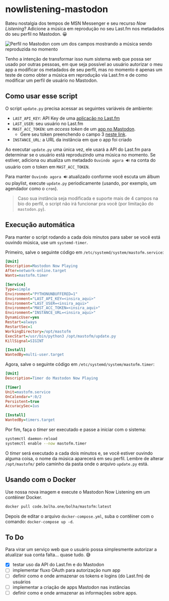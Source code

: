# nowlistening-mastodon

Bateu nostalgia dos tempos de MSN Messenger e seu recurso _Now Listening_? Adicione a música em reprodução no seu Last.fm nos metadados do seu perfil no Mastodon. 😀

![Perfil no Mastodon com um dos campos mostrando a música sendo reproduzida no momento](https://cdn.masto.host/ursalzone/media_attachments/files/111/723/697/028/390/046/original/578023da15af4d51.png)

Tenho a intenção de transformar isso num sistema web que possa ser usado por outras pessoas, em que seja possível ao usuário autorizar o meu app a modificar os metadados de seu perfil, mas no momento é apenas um teste de como obter a música em reprodução via Last.fm e de como modificar um perfil de usuário no Mastodon.

## Como usar esse script

O script `update.py` precisa acessar as seguintes variáveis de ambiente:

- `LAST_API_KEY`: API Key de uma [aplicação no Last.fm](https://www.last.fm/api)
- `LAST_USER`: seu usuário no Last.fm
- `MAST_ACC_TOKEN`: um _access token_ de um [app no Mastodon](https://docs.joinmastodon.org/client/token/).
    - Gere seu token preenchendo o campo 3 [neste link](https://token.bolha.one/?client_name=Mastodon%20Now%20Playing&scopes=read:accounts%20write:accounts).
- `INSTANCE_URL`: a URL da instância em que o app foi criado

Ao executar `update.py` uma única vez, ele usará a API do Last.fm para determinar se o usuário está reproduzindo uma música no momento. Se estiver, adiciona ou atualiza um metadado `Ouvindo agora 🔊` na conta do usuário com o token em `MAST_ACC_TOKEN`.

Para manter `Ouvindo agora 🔊` atualizado conforme você escuta um álbum ou playlist, execute `update.py` periodicamente (usando, por exemplo, um agendador como o `cron`).

> Caso sua instância seja modificada e suporte mais de 4 campos na bio do perfil, o script não irá funcionar pra você (por limitação do `mastodon.py`).

## Execução automática

Para manter o script rodando a cada dois minutos para saber se você está ouvindo música, use um `systemd-timer`.

Primeiro, salve o seguinte código em `/etc/systemd/system/mastofm.service`:

``` ini
[Unit]
Description=Mastodon Now Playing
After=network-online.target
Wants=mastofm.timer

[Service]
Type=simple
Environment="PYTHONUNBUFFERED=1"
Environment="LAST_API_KEY=<insira_aqui>"
Environment="LAST_USER=<insira_aqui>"
Environment="MAST_ACC_TOKEN=<insira_aqui>"
Environment="INSTANCE_URL=<insira_aqui>"
DynamicUser=yes
Restart=always
RestartSec=1 
WorkingDirectory=/opt/mastofm
ExecStart=/usr/bin/python3 /opt/mastofm/update.py
KillSignal=SIGINT

[Install]
WantedBy=multi-user.target
```

Agora, salve o seguinte código em `/etc/systemd/system/mastofm.timer`:

``` ini
[Unit]
Description=Timer do Mastodon Now Playing

[Timer]
Unit=mastofm.service
OnCalendar=*:0/2
Persistent=true
AccuracySec=1us

[Install]
WantedBy=timers.target
```

Por fim, faça o _timer_ ser executado e passe a iniciar com o sistema:

``` bash
systemctl daemon-reload
systemctl enable --now mastofm.timer
```

O _timer_ será executado a cada dois minutos e, se você estiver ouvindo alguma coisa, o nome da música aparecerá em seu perfil. Lembre de alterar `/opt/mastofm/` pelo caminho da pasta onde o arquivo `update.py` está.

## Usando com o Docker

Use nossa nova imagem e execute o Mastodon Now Listening em um contêiner Docker.

``` bash
docker pull code.bolha.one/bolha/mastofm:latest
```

Depois de editar o arquivo `docker-compose.yml`, suba o contêiner com o comando: `docker-compose up -d`.

## To Do

Para virar um serviço web que o usuário possa simplesmente autorizar a atualizar sua conta falta... quase tudo. 😅

- [x] testar uso da API do Last.fm e do Mastodon
- [ ] implementar fluxo OAuth para autorização num app
- [ ] definir como e onde armazenar os tokens e logins (do Last.fm) de usuários
- [ ] implementar a criação de apps Mastodon nas instâncias
- [ ] definir como e onde armazenar as informações sobre apps.
